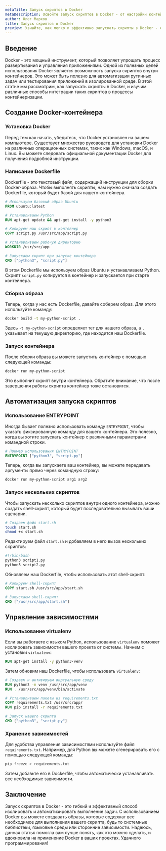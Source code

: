 ```yaml
---
metaTitle: Запуск скриптов в Docker
metaDescription: Освойте запуск скриптов в Docker - от настройки контейнеров до автоматизации задач. Практические примеры и советы помогут вам на всех этапах
author: Олег Марков
title: Запуск скриптов в Docker
preview: Узнайте, как легко и эффективно запускать скрипты в Docker - от настройки контейнеров до автоматизации рабочих процессов. Практические примеры и советы опытных разработчиков помогут вам на всех этапах
---
```


## Введение

Docker - это мощный инструмент, который позволяет упрощать процесс развертывания и управления приложениями. Одной из полезных целей использования Docker является возможность запуска скриптов внутри контейнеров. Это может быть полезно для автоматизации рутинных задач или тестирования приложений в изолированной среде. В этой статье мы рассмотрим, как запускать скрипты в Docker, и изучим различные способы интеграции таких скриптов в процессы контейнеризации.

## Создание Docker-контейнера

### Установка Docker

Перед тем как начать, убедитесь, что Docker установлен на вашем компьютере. Существует множество руководств для установки Docker на различных операционных системах, таких как Windows, macOS, и Linux. Вы можете следовать официальной документации Docker для получения подробной инструкции.

### Написание Dockerfile

Dockerfile - это текстовый файл, содержащий инструкции для сборки Docker-образа. Чтобы выполнять скрипты, нам нужно сначала создать Dockerfile, который будет базой для нашего контейнера.

```dockerfile
# Используем базовый образ Ubuntu
FROM ubuntu:latest

# Устанавливаем Python
RUN apt-get update && apt-get install -y python3

# Копируем наш скрипт в контейнер
COPY script.py /usr/src/app/script.py

# Устанавливаем рабочую директорию
WORKDIR /usr/src/app

# Запускаем скрипт при запуске контейнера
CMD ["python3", "script.py"]
```

В этом Dockerfile мы используем образ Ubuntu и устанавливаем Python. Скрипт `script.py` копируется в контейнер и запускается при старте контейнера.

### Сборка образа

Теперь, когда у нас есть Dockerfile, давайте соберем образ. Для этого используйте команду:

```bash
docker build -t my-python-script .
```

Здесь `-t my-python-script` определяет тег для нашего образа, а `.` указывает на текущую директорию, где находится наш Dockerfile.

### Запуск контейнера

После сборки образа вы можете запустить контейнер с помощью следующей команды:

```bash
docker run my-python-script
```

Это выполнит скрипт внутри контейнера. Обратите внимание, что после завершения работы скрипта контейнер тоже остановится.

## Автоматизация запуска скриптов

### Использование ENTRYPOINT

Иногда бывает полезно использовать команду `ENTRYPOINT`, чтобы указать фиксированную команду для вашего контейнера. Это полезно, когда вы хотите запускать контейнер с различными параметрами командной строки.

```dockerfile
# Пример использования ENTRYPOINT
ENTRYPOINT ["python3", "script.py"]
```

Теперь, когда вы запускаете ваш контейнер, вы можете передавать аргументы прямо через командную строку:

```bash
docker run my-python-script arg1 arg2
```

### Запуск нескольких скриптов

Чтобы запускать несколько скриптов внутри одного контейнера, можно создать shell-скрипт, который будет последовательно вызывать ваши сценарии.

```bash
# Создаем файл start.sh
touch start.sh
chmod +x start.sh
```

Редактируем файл `start.sh` и добавляем в него вызов нескольких скриптов:

```bash
#!/bin/bash
python3 script1.py
python3 script2.py
```

Обновляем наш Dockerfile, чтобы использовать этот shell-скрипт:

```dockerfile
# Копируем shell-скрипт
COPY start.sh /usr/src/app/start.sh

# Запускаем shell-скрипт
CMD ["/usr/src/app/start.sh"]
```

## Управление зависимостями

### Использование virtualenv

Если вы работаете с языком Python, использование `virtualenv` поможет изолировать зависимости вашего проекта от системы. Начнем с установки `virtualenv`:

```dockerfile
RUN apt-get install -y python3-venv
```

Затем обновим наш Dockerfile, чтобы использовать `virtualenv`:

```dockerfile
# Создаем и активируем виртуальную среду
RUN python3 -m venv /usr/src/app/venv
RUN . /usr/src/app/venv/bin/activate

# Устанавливаем пакеты из requirements.txt
COPY requirements.txt /usr/src/app/
RUN pip install -r requirements.txt

# Запуск нашего скрипта
CMD ["python3", "script.py"]
```

### Хранение зависимостей

Для удобства управления зависимостями используйте файл `requirements.txt`. Например, для Python вы можете сгенерировать его с помощью следующей команды:

```bash
pip freeze > requirements.txt
```

Затем добавьте его в Dockerfile, чтобы автоматически устанавливать все необходимые зависимости.

## Заключение

Запуск скриптов в Docker - это гибкий и эффективный способ изолировать и автоматизировать выполнение задач. С использованием Docker вы можете создавать образы, которые содержат все необходимое для выполнения вашего скрипта, будь то системные библиотеки, языковые среды или сторонние зависимости. Надеюсь, данная статья помогла вам лучше понять, как это можно сделать, и вдохновила на применение Docker в ваших проектах. Удачного программирования!